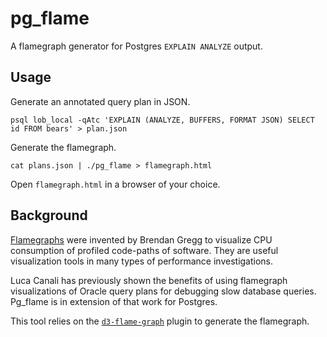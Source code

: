 # pg_flame

A flamegraph generator for Postgres `EXPLAIN ANALYZE` output.

## Usage

Generate an annotated query plan in JSON.

```
psql lob_local -qAtc 'EXPLAIN (ANALYZE, BUFFERS, FORMAT JSON) SELECT id FROM bears' > plan.json
```

Generate the flamegraph.

```
cat plans.json | ./pg_flame > flamegraph.html
```

Open `flamegraph.html` in a browser of your choice.

## Background

[Flamegraphs](http://www.brendangregg.com/flamegraphs.html) were invented by
Brendan Gregg to visualize CPU consumption of profiled code-paths of software.
They are useful visualization tools in many types of performance
investigations.

Luca Canali has previously shown the benefits of using flamegraph
visualizations of Oracle query plans for debugging slow database queries.
Pg_flame is in extension of that work for Postgres.

This tool relies on the
[`d3-flame-graph`](https://github.com/spiermar/d3-flame-graph) plugin to
generate the flamegraph.
